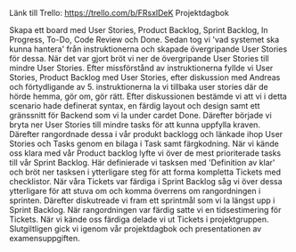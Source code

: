 Länk till Trello: https://trello.com/b/FRsxlDeK
Projektdagbok

Skapa ett board med User Stories, Product Backlog, Sprint Backlog, In Progress, To-Do, Code Review och Done.
Sedan tog vi 'vad systemet ska kunna hantera' från instruktionerna och skapade övergripande User Stories för dessa.
När det var gjort bröt vi ner de övergripande User Stories till mindre User Stories.
Efter missförstånd av instruktionerna fyllde vi User Stories, Product Backlog med User Stories, efter diskussion med Andreas och förtydligande av 5. instruktionerna la vi tillbaka user stories där de hörde hemma, gör om, gör rätt.
Efter diskussionen bestämde vi att vi i detta scenario hade definerat syntax, en färdig layout och design samt ett gränssnitt för Backend som vi la under cardet Done.
Därefter började vi bryta ner User Stories till mindre tasks för att kunna uppfylla kraven. Därefter rangordnade dessa i vår produkt backlogg och länkade ihop User Stories och Tasks genom en bilaga i Task samt färgkodning.
När vi kände oss klara med vår Product backlog lyfte vi över de mest prioriterade tasks till vår Sprint Backlog. Här definierade vi tasksen med 'Definition av klar' och bröt ner tasksen i ytterligare steg för att forma kompletta Tickets med checklistor.
När våra Tickets var färdiga i Sprint Backlog såg vi över dessa ytterligare för att stuva om och komma överrens om rangordningen i sprinten. Därefter diskutreade vi fram ett sprintmål som vi la längst upp i Sprint Backlog.
När rangordningen var färdig satte vi en tidsestimering för Tickets.
När vi kände oss färdiga delade vi ut Tickets i projektgruppen.
Slutgiltligen gick vi igenom vår projektdagbok och presentationen av examensuppgiften.

